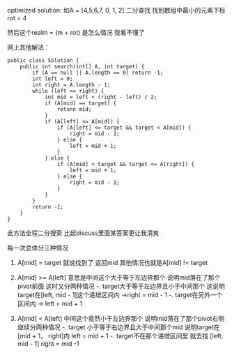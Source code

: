 optimized solution:
如A = [4,5,6,7, 0, 1, 2]
二分查找 找到数组中最小的元素下标rot = 4

然后这个realm = (m + rot) 是怎么情况 我看不懂了


网上其他解法：

    public class Solution {
        public int search(int[] A, int target) {
	        if (A == null || A.length == 0) return -1;
	        int left = 0;
	        int right = A.length - 1;
	        while (left <= right) {
	            int mid = left + (right - left) / 2;
	            if (A[mid] == target) {
	                return mid;
	            } 
	            if (A[left] <= A[mid]) {
	                if (A[left] <= target && target < A[mid]) {
	                    right = mid - 1;
	                } else {
	                    left = mid + 1;
	                }
	            } else {
	                if (A[mid] < target && target <= A[right]) {
	                    left = mid + 1;
	                } else {
	                    right = mid - 1;
	                }
	            }
	        }
	        return -1;
        }
    }

此方法全程二分搜索 比起discuss里面某答案更让我清爽 

每一次总体分三种情况
1. A[mid] = target 就说找到了 返回mid 其他情况也就是A[mid] != target
2. A[mid] >= A[left] 意思是中间这个大于等于左边界那个 说明mid落在了那个pivot前面 这时又分两种情况
    -. target大于等于左边界且小于中间那个 这说明target在[left, mid - 1]这个递增区间内 ->right = mid - 1
    -. target在另外一个区间内 -> left = mid + 1

3. A[mid] < A[left] 中间这个竟然小于左边界那个 说明mid落在了那个pivot右侧 继续分两种情况
    -. target 小于等于右边界且大于中间那个mid 说明target在[mid + 1， right]内 left = mid + 1
    -. target不在那个递增区间里 就去找 [left, mid - 1] right = mid -1

    
